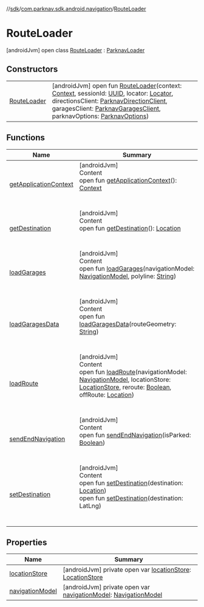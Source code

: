 //[sdk](../../../index.md)/[com.parknav.sdk.android.navigation](../index.md)/[RouteLoader](index.md)



# RouteLoader  
 [androidJvm] open class [RouteLoader](index.md) : [ParknavLoader](../-parknav-loader/index.md)   


## Constructors  
  
| | |
|---|---|
| <a name="com.parknav.sdk.android.navigation/RouteLoader/RouteLoader/#android.content.Context#java.util.UUID#com.parknav.sdk.android.navigation.location.Locator#com.parknav.sdk.android.navigation.network.ParknavDirectionClient#com.parknav.sdk.android.navigation.network.ParknavGaragesClient#com.parknav.sdk.android.navigation.util.ParknavOptions/PointingToDeclaration/"></a>[RouteLoader](-route-loader.md)| <a name="com.parknav.sdk.android.navigation/RouteLoader/RouteLoader/#android.content.Context#java.util.UUID#com.parknav.sdk.android.navigation.location.Locator#com.parknav.sdk.android.navigation.network.ParknavDirectionClient#com.parknav.sdk.android.navigation.network.ParknavGaragesClient#com.parknav.sdk.android.navigation.util.ParknavOptions/PointingToDeclaration/"></a> [androidJvm] open fun [RouteLoader](-route-loader.md)(context: [Context](https://developer.android.com/reference/kotlin/android/content/Context.html), sessionId: [UUID](https://developer.android.com/reference/kotlin/java/util/UUID.html), locator: [Locator](../../com.parknav.sdk.android.navigation.location/-locator/index.md), directionsClient: [ParknavDirectionClient](../../com.parknav.sdk.android.navigation.network/-parknav-direction-client/index.md), garagesClient: [ParknavGaragesClient](../../com.parknav.sdk.android.navigation.network/-parknav-garages-client/index.md), parknavOptions: [ParknavOptions](../../com.parknav.sdk.android.navigation.util/-parknav-options/index.md))   <br>|


## Functions  
  
|  Name |  Summary | 
|---|---|
| <a name="com.parknav.sdk.android.navigation/ParknavLoader/getApplicationContext/#/PointingToDeclaration/"></a>[getApplicationContext](../-parknav-layers-loader/index.md#-2039622703%2FFunctions%2F462465411)| <a name="com.parknav.sdk.android.navigation/ParknavLoader/getApplicationContext/#/PointingToDeclaration/"></a>[androidJvm]  <br>Content  <br>open fun [getApplicationContext](../-parknav-layers-loader/index.md#-2039622703%2FFunctions%2F462465411)(): [Context](https://developer.android.com/reference/kotlin/android/content/Context.html)  <br><br><br>|
| <a name="com.parknav.sdk.android.navigation/ParknavLoader/getDestination/#/PointingToDeclaration/"></a>[getDestination](../-parknav-layers-loader/index.md#2012130652%2FFunctions%2F462465411)| <a name="com.parknav.sdk.android.navigation/ParknavLoader/getDestination/#/PointingToDeclaration/"></a>[androidJvm]  <br>Content  <br>open fun [getDestination](../-parknav-layers-loader/index.md#2012130652%2FFunctions%2F462465411)(): [Location](https://developer.android.com/reference/kotlin/android/location/Location.html)  <br><br><br>|
| <a name="com.parknav.sdk.android.navigation/RouteLoader/loadGarages/#com.parknav.sdk.android.navigation.model.NavigationModel#java.lang.String/PointingToDeclaration/"></a>[loadGarages](load-garages.md)| <a name="com.parknav.sdk.android.navigation/RouteLoader/loadGarages/#com.parknav.sdk.android.navigation.model.NavigationModel#java.lang.String/PointingToDeclaration/"></a>[androidJvm]  <br>Content  <br>open fun [loadGarages](load-garages.md)(navigationModel: [NavigationModel](../../com.parknav.sdk.android.navigation.model/-navigation-model/index.md), polyline: [String](https://developer.android.com/reference/kotlin/java/lang/String.html))  <br><br><br>|
| <a name="com.parknav.sdk.android.navigation/RouteLoader/loadGaragesData/#java.lang.String/PointingToDeclaration/"></a>[loadGaragesData](load-garages-data.md)| <a name="com.parknav.sdk.android.navigation/RouteLoader/loadGaragesData/#java.lang.String/PointingToDeclaration/"></a>[androidJvm]  <br>Content  <br>open fun [loadGaragesData](load-garages-data.md)(routeGeometry: [String](https://developer.android.com/reference/kotlin/java/lang/String.html))  <br><br><br>|
| <a name="com.parknav.sdk.android.navigation/RouteLoader/loadRoute/#com.parknav.sdk.android.navigation.model.NavigationModel#com.parknav.sdk.android.navigation.location.LocationStore#boolean#android.location.Location/PointingToDeclaration/"></a>[loadRoute](load-route.md)| <a name="com.parknav.sdk.android.navigation/RouteLoader/loadRoute/#com.parknav.sdk.android.navigation.model.NavigationModel#com.parknav.sdk.android.navigation.location.LocationStore#boolean#android.location.Location/PointingToDeclaration/"></a>[androidJvm]  <br>Content  <br>open fun [loadRoute](load-route.md)(navigationModel: [NavigationModel](../../com.parknav.sdk.android.navigation.model/-navigation-model/index.md), locationStore: [LocationStore](../../com.parknav.sdk.android.navigation.location/-location-store/index.md), reroute: [Boolean](https://kotlinlang.org/api/latest/jvm/stdlib/kotlin/-boolean/index.html), offRoute: [Location](https://developer.android.com/reference/kotlin/android/location/Location.html))  <br><br><br>|
| <a name="com.parknav.sdk.android.navigation/RouteLoader/sendEndNavigation/#boolean/PointingToDeclaration/"></a>[sendEndNavigation](send-end-navigation.md)| <a name="com.parknav.sdk.android.navigation/RouteLoader/sendEndNavigation/#boolean/PointingToDeclaration/"></a>[androidJvm]  <br>Content  <br>open fun [sendEndNavigation](send-end-navigation.md)(isParked: [Boolean](https://kotlinlang.org/api/latest/jvm/stdlib/kotlin/-boolean/index.html))  <br><br><br>|
| <a name="com.parknav.sdk.android.navigation/ParknavLoader/setDestination/#android.location.Location/PointingToDeclaration/"></a>[setDestination](../-parknav-layers-loader/index.md#620771979%2FFunctions%2F462465411)| <a name="com.parknav.sdk.android.navigation/ParknavLoader/setDestination/#android.location.Location/PointingToDeclaration/"></a>[androidJvm]  <br>Content  <br>open fun [setDestination](../-parknav-layers-loader/index.md#620771979%2FFunctions%2F462465411)(destination: [Location](https://developer.android.com/reference/kotlin/android/location/Location.html))  <br>open fun [setDestination](set-destination.md)(destination: LatLng)  <br><br><br>|


## Properties  
  
|  Name |  Summary | 
|---|---|
| <a name="com.parknav.sdk.android.navigation/RouteLoader/locationStore/#/PointingToDeclaration/"></a>[locationStore](location-store.md)| <a name="com.parknav.sdk.android.navigation/RouteLoader/locationStore/#/PointingToDeclaration/"></a> [androidJvm] private open var [locationStore](location-store.md): [LocationStore](../../com.parknav.sdk.android.navigation.location/-location-store/index.md)   <br>|
| <a name="com.parknav.sdk.android.navigation/RouteLoader/navigationModel/#/PointingToDeclaration/"></a>[navigationModel](navigation-model.md)| <a name="com.parknav.sdk.android.navigation/RouteLoader/navigationModel/#/PointingToDeclaration/"></a> [androidJvm] private open var [navigationModel](navigation-model.md): [NavigationModel](../../com.parknav.sdk.android.navigation.model/-navigation-model/index.md)   <br>|

